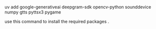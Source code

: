 uv add google-generativeai deepgram-sdk opencv-python sounddevice numpy gtts pyttsx3 pygame

use this command to install the required packages .